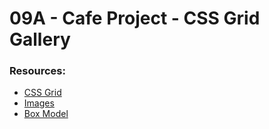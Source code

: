 # 09A - Cafe Project - CSS Grid Gallery
### Resources:
- [CSS Grid](https://css-tricks.com/snippets/css/complete-guide-grid/)
- [Images](https://www.w3schools.com/html/html_images.asp)
- [Box Model](https://css-tricks.com/the-css-box-model/)